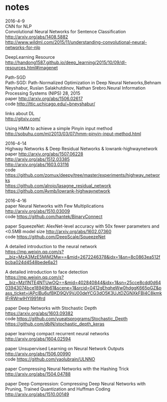 # notes

2016-4-9   
CNN for NLP    
Convolutional Neural Networks for Sentence Classification  http://arxiv.org/abs/1408.5882        
http://www.wildml.com/2015/11/understanding-convolutional-neural-networks-for-nlp  

DeepLearning Resource   
http://handong1587.github.io/deep_learning/2015/10/09/dl-resources.html#imagenet  
  
Path-SGD   
Path-SGD: Path-Normalized Optimization in Deep Neural Networks,Behnam Neyshabur, Ruslan Salakhutdinov, Nathan Srebro.Neural Information Processing Systems (NIPS) 28, 2015    
paper http://arxiv.org/abs/1506.02617   
code http://ttic.uchicago.edu/~bneyshabur/   

links about DL   
http://gitxiv.com/   

Using HMM to achieve a simple Pinyin input method   
http://sobuhu.com/ml/2013/03/07/hmm-pinyin-input-method.html    

2016-4-14   
Highway Networks & Deep Residual Networks & lowrank-highwaynetwork    
paper http://arxiv.org/abs/1507.06228    
http://arxiv.org/abs/1512.03385    
http://arxiv.org/abs/1603.03116     
code  https://github.com/zomux/deepy/tree/master/experiments/highway_networks    
https://github.com/alrojo/lasagne_residual_network    
https://github.com/Avmb/lowrank-highwaynetwork    

2016-4-16   
paper  Neural Networks with Few Multiplications http://arxiv.org/abs/1510.03009    
code  https://github.com/hantek/BinaryConnect   

paper  SqueezeNet: AlexNet-level accuracy with 50x fewer parameters and <0.5MB model size  http://arxiv.org/abs/1602.07360   
code  https://github.com/DeepScale/SqueezeNet   

A detailed introduction to the neural network    
https://mp.weixin.qq.com/s?__biz=MzA3MzE5MjM2Mw==&mid=2672246378&idx=1&sn=8c0863ea512fbcba024d4548bede6a21   

A detailed introduction to face detection   
https://mp.weixin.qq.com/s?__biz=MzI1NTE4NTUwOQ==&mid=402840844&idx=1&sn=25cce8cdd0d6403943074bce18949b61&scene=1&srcid=0412gEhqheWw0hdggK665pGZ&pass_ticket=jAPclBu6ufBKD9QV9VJ00deYCG3dO5K3UJtDZGNXkFBl4C8kmklFrRWrwlHYI991#rd    

paper  Deep Networks with Stochastic Depth  https://arxiv.org/abs/1603.09382     
code  https://github.com/yueatsprograms/Stochastic_Depth   
      https://github.com/dblN/stochastic_depth_keras

paper  learning compact recurrent neural networks http://arxiv.org/abs/1604.02594  

paper  Unsupervised Learning on Neural Network Outputs http://arxiv.org/abs/1506.00990   
code  https://github.com/yaolubrain/ULNNO    

paper  Compressing Neural Networks with the Hashing Trick  http://arxiv.org/abs/1504.04788   

paper   Deep Compression: Compressing Deep Neural Networks with Pruning, Trained Quantization and Huffman Coding  http://arxiv.org/abs/1510.00149
